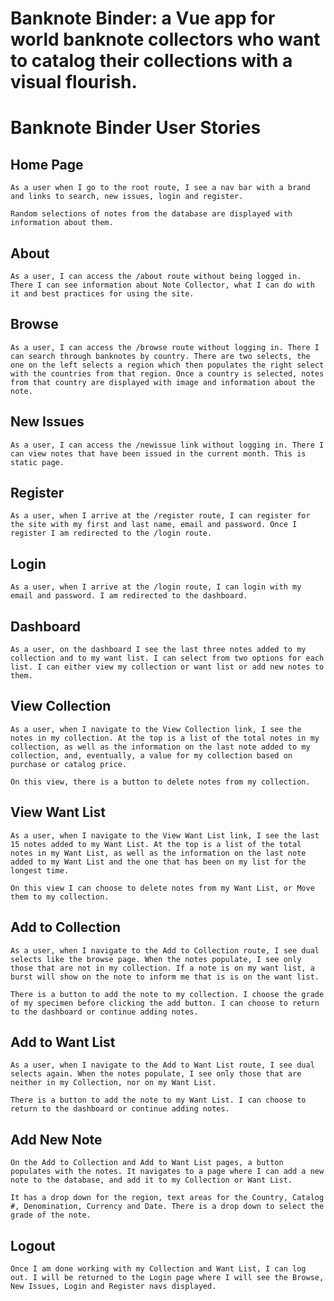 # Banknote Binder: a Vue app for world banknote collectors who want to catalog their collections with a visual flourish.

# Banknote Binder User Stories

## Home Page

    As a user when I go to the root route, I see a nav bar with a brand and links to search, new issues, login and register.

    Random selections of notes from the database are displayed with information about them.

## About

    As a user, I can access the /about route without being logged in. There I can see information about Note Collector, what I can do with it and best practices for using the site.

## Browse

    As a user, I can access the /browse route without logging in. There I can search through banknotes by country. There are two selects, the one on the left selects a region which then populates the right select with the countries from that region. Once a country is selected, notes from that country are displayed with image and information about the note.

## New Issues

    As a user, I can access the /newissue link without logging in. There I can view notes that have been issued in the current month. This is static page.

## Register

    As a user, when I arrive at the /register route, I can register for the site with my first and last name, email and password. Once I register I am redirected to the /login route.

## Login

    As a user, when I arrive at the /login route, I can login with my email and password. I am redirected to the dashboard.
    
##  Dashboard

    As a user, on the dashboard I see the last three notes added to my collection and to my want list. I can select from two options for each list. I can either view my collection or want list or add new notes to them.

## View Collection

    As a user, when I navigate to the View Collection link, I see the  notes in my collection. At the top is a list of the total notes in my collection, as well as the information on the last note added to my collection, and, eventually, a value for my collection based on purchase or catalog price.

    On this view, there is a button to delete notes from my collection.

## View Want List

    As a user, when I navigate to the View Want List link, I see the last 15 notes added to my Want List. At the top is a list of the total notes in my Want List, as well as the information on the last note added to my Want List and the one that has been on my list for the longest time.

    On this view I can choose to delete notes from my Want List, or Move them to my collection.

## Add to Collection

    As a user, when I navigate to the Add to Collection route, I see dual selects like the browse page. When the notes populate, I see only those that are not in my collection. If a note is on my want list, a burst will show on the note to inform me that is is on the want list.

    There is a button to add the note to my collection. I choose the grade of my specimen before clicking the add button. I can choose to return to the dashboard or continue adding notes.


## Add to Want List

    As a user, when I navigate to the Add to Want List route, I see dual selects again. When the notes populate, I see only those that are neither in my Collection, nor on my Want List.

    There is a button to add the note to my Want List. I can choose to return to the dashboard or continue adding notes.

## Add New Note

    On the Add to Collection and Add to Want List pages, a button populates with the notes. It navigates to a page where I can add a new note to the database, and add it to my Collection or Want List.

    It has a drop down for the region, text areas for the Country, Catalog #, Denomination, Currency and Date. There is a drop down to select the grade of the note.

## Logout

    Once I am done working with my Collection and Want List, I can log out. I will be returned to the Login page where I will see the Browse, New Issues, Login and Register navs displayed.

